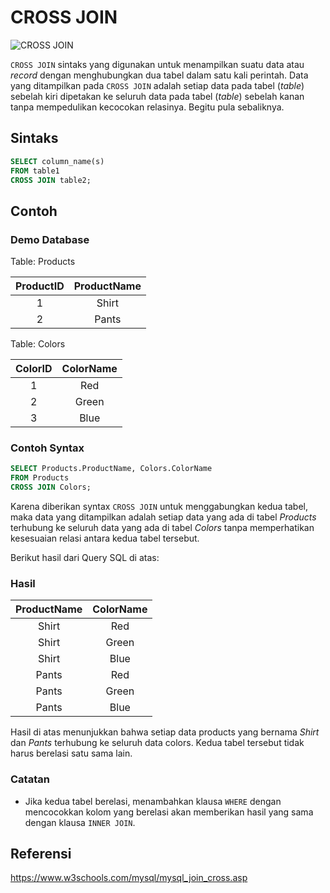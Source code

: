 # CROSS JOIN

![CROSS JOIN](https://www.w3schools.com/mysql/img_cross_join.png)

`CROSS JOIN` sintaks yang digunakan untuk menampilkan suatu data atau _record_
dengan menghubungkan dua tabel dalam satu kali perintah. Data yang ditampilkan
pada `CROSS JOIN` adalah setiap data pada tabel (_table_) sebelah kiri
dipetakan ke seluruh data pada tabel (_table_) sebelah kanan tanpa mempedulikan
kecocokan relasinya. Begitu pula sebaliknya.

## Sintaks

```sql
SELECT column_name(s)
FROM table1
CROSS JOIN table2;
```

## Contoh

### Demo Database

Table:
Products

| ProductID | ProductName |
| :-------: | :---------: |
|     1     |    Shirt    |
|     2     |    Pants    |

Table:
Colors

| ColorID | ColorName |
| :-----: | :-------: |
|    1    |    Red    |
|    2    |   Green   |
|    3    |   Blue    |

### Contoh Syntax

```sql
SELECT Products.ProductName, Colors.ColorName
FROM Products
CROSS JOIN Colors;
```

Karena diberikan syntax `CROSS JOIN` untuk menggabungkan kedua tabel, maka data
yang ditampilkan adalah setiap data yang ada di tabel _Products_ terhubung ke
seluruh data yang ada di tabel _Colors_ tanpa memperhatikan kesesuaian relasi
antara kedua tabel tersebut.

Berikut hasil dari Query SQL di atas:

### Hasil

| ProductName | ColorName |
| :---------: | :-------: |
|    Shirt    |    Red    |
|    Shirt    |   Green   |
|    Shirt    |   Blue    |
|    Pants    |    Red    |
|    Pants    |   Green   |
|    Pants    |   Blue    |

Hasil di atas menunjukkan bahwa setiap data products yang bernama _Shirt_ dan
_Pants_ terhubung ke seluruh data colors. Kedua tabel tersebut tidak harus
berelasi satu sama lain.

### Catatan

- Jika kedua tabel berelasi, menambahkan klausa `WHERE` dengan mencocokkan
  kolom yang berelasi akan memberikan hasil yang sama dengan klausa `INNER JOIN`.

## Referensi

https://www.w3schools.com/mysql/mysql_join_cross.asp
